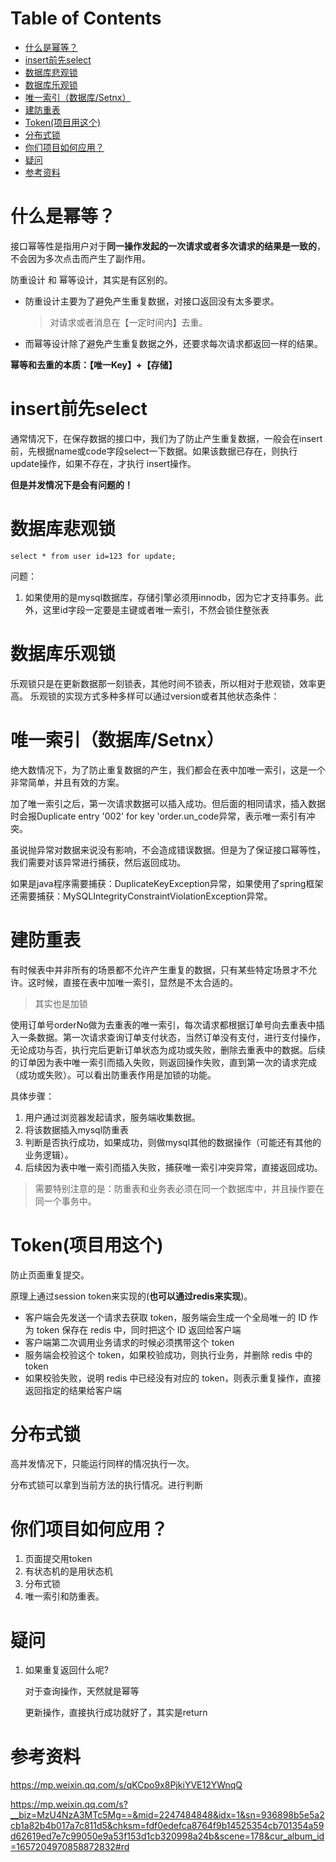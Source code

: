# Table of Contents

* [什么是幂等？](#什么是幂等)
* [insert前先select](#insert前先select)
* [数据库悲观锁](#数据库悲观锁)
* [数据库乐观锁](#数据库乐观锁)
* [唯一索引（数据库/Setnx）](#唯一索引数据库setnx)
* [建防重表](#建防重表)
* [Token(项目用这个)](#token项目用这个)
* [分布式锁](#分布式锁)
* [你们项目如何应用？](#你们项目如何应用)
* [疑问](#疑问)
* [参考资料](#参考资料)



# 什么是幂等？

 接口幂等性是指用户对于**同一操作发起的一次请求或者多次请求的结果是一致的**，不会因为多次点击而产生了副作用。 



 防重设计 和 幂等设计，其实是有区别的。

+ 防重设计主要为了避免产生重复数据，对接口返回没有太多要求。

  > 对请求或者消息在【一定时间内】去重。

+ 而幂等设计除了避免产生重复数据之外，还要求每次请求都返回一样的结果。 



**幂等和去重的本质：【唯一Key】+【存储】**

# insert前先select

 通常情况下，在保存数据的接口中，我们为了防止产生重复数据，一般会在insert前，先根据name或code字段select一下数据。如果该数据已存在，则执行update操作，如果不存在，才执行 insert操作。 



**但是并发情况下是会有问题的！**



# 数据库悲观锁

```Mysql
select * from user id=123 for update;
```



问题：

1. 如果使用的是mysql数据库，存储引擎必须用innodb，因为它才支持事务。此外，这里id字段一定要是主键或者唯一索引，不然会锁住整张表



# 数据库乐观锁

 乐观锁只是在更新数据那一刻锁表，其他时间不锁表，所以相对于悲观锁，效率更高。
乐观锁的实现方式多种多样可以通过version或者其他状态条件： 

# 唯一索引（数据库/Setnx）

 绝大数情况下，为了防止重复数据的产生，我们都会在表中加唯一索引，这是一个非常简单，并且有效的方案。 


加了唯一索引之后，第一次请求数据可以插入成功。但后面的相同请求，插入数据时会报Duplicate entry '002' for key 'order.un_code异常，表示唯一索引有冲突。

虽说抛异常对数据来说没有影响，不会造成错误数据。但是为了保证接口幂等性，我们需要对该异常进行捕获，然后返回成功。

如果是java程序需要捕获：DuplicateKeyException异常，如果使用了spring框架还需要捕获：MySQLIntegrityConstraintViolationException异常。



# 建防重表

有时候表中并非所有的场景都不允许产生重复的数据，只有某些特定场景才不允许。这时候，直接在表中加唯一索引，显然是不太合适的。



> 其实也是加锁

使用订单号orderNo做为去重表的唯一索引，每次请求都根据订单号向去重表中插入一条数据。第一次请求查询订单支付状态，当然订单没有支付，进行支付操作，无论成功与否，执行完后更新订单状态为成功或失败，删除去重表中的数据。后续的订单因为表中唯一索引而插入失败，则返回操作失败，直到第一次的请求完成（成功或失败）。可以看出防重表作用是加锁的功能。

具体步骤：

1. 用户通过浏览器发起请求，服务端收集数据。
2. 将该数据插入mysql防重表
3. 判断是否执行成功，如果成功，则做mysql其他的数据操作（可能还有其他的业务逻辑）。
4. 后续因为表中唯一索引而插入失败，捕获唯一索引冲突异常，直接返回成功。

> 需要特别注意的是：防重表和业务表必须在同一个数据库中，并且操作要在同一个事务中。



# Token(项目用这个)

防止页面重复提交。

原理上通过session token来实现的(**也可以通过redis来实现**)。

+  客户端会先发送一个请求去获取 token，服务端会生成一个全局唯一的 ID 作为 token 保存在 redis 中，同时把这个 ID 返回给客户端
+  客户端第二次调用业务请求的时候必须携带这个 token
+  服务端会校验这个 token，如果校验成功，则执行业务，并删除 redis 中的 token
+  如果校验失败，说明 redis 中已经没有对应的 token，则表示重复操作，直接返回指定的结果给客户端



# 分布式锁

高并发情况下，只能运行同样的情况执行一次。

分布式锁可以拿到当前方法的执行情况。进行判断

# 你们项目如何应用？

1. 页面提交用token
2. 有状态机的是用状态机
3. 分布式锁
4. 唯一索引和防重表。





# 疑问

1. 如果重复返回什么呢?

   对于查询操作，天然就是幂等

   更新操作，直接执行成功就好了，其实是return



# 参考资料

https://mp.weixin.qq.com/s/qKCpo9x8PjkiYVE12YWnqQ

https://mp.weixin.qq.com/s?__biz=MzU4NzA3MTc5Mg==&mid=2247484848&idx=1&sn=936898b5e5a2cb1a82b4b017a7c811d5&chksm=fdf0edefca8764f9b14525354cb701354a59d62619ed7e7c99050e9a53f153d1cb320998a24b&scene=178&cur_album_id=1657204970858872832#rd
